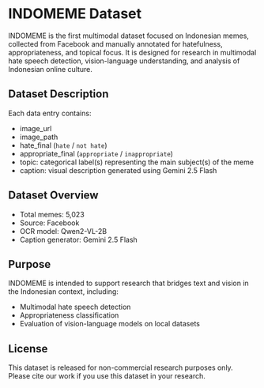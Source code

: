 # INDOMEME Dataset

INDOMEME is the first multimodal dataset focused on Indonesian memes, collected from Facebook and manually annotated for hatefulness, appropriateness, and topical focus. It is designed for research in multimodal hate speech detection, vision-language understanding, and analysis of Indonesian online culture.

## Dataset Description

Each data entry contains:
- image_url
- image_path 
- hate_final (`hate` / `not hate`)  
- appropriate_final (`appropriate` / `inappropriate`)  
- topic: categorical label(s) representing the main subject(s) of the meme
- caption: visual description generated using Gemini 2.5 Flash  

## Dataset Overview

- Total memes: 5,023  
- Source: Facebook
- OCR model: Qwen2-VL-2B  
- Caption generator: Gemini 2.5 Flash  

## Purpose

INDOMEME is intended to support research that bridges text and vision in the Indonesian context, including:
- Multimodal hate speech detection  
- Appropriateness classification  
- Evaluation of vision-language models on local datasets  

## License

This dataset is released for non-commercial research purposes only.  
Please cite our work if you use this dataset in your research.
